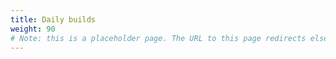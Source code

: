 ```yaml
---
title: Daily builds
weight: 90
# Note: this is a placeholder page. The URL to this page redirects elsewhere.
---
```

